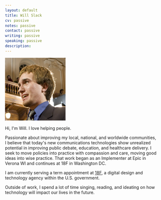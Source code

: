 ```yaml
---
layout: default
title: Will Slack
cv: passive
notes: passive
contact: passive
writing: passive
speaking: passive
description:
---
```


<div class="row marketing">
	<div class="col-sm-4">
	<img  class="img-circle avatar" alt="Will Slack" src="assets/img/headshot.jpg" style="width: 200px;">
	</div>
	<div itemscope itemtype="http://data-vocabulary.org/Person" class="col-sm-8">
	<p class="lead" markdown="1">Hi, I'm <span itemprop="name">Will</span>. I love helping people.</p>
	<p>Passionate about improving my local, national, and worldwide communities, I believe that today's new communications technologies show unrealized potential in improving public debate, education, and healthcare delivery. I seek to move policies into practice with compassion and care, moving good ideas into wise practice. That work began as an Implementer at Epic in Verona WI and continues at 18F in Washington DC.
	<p>I am currently serving a term appointment at <a href="https://18f.gsa.gov/">18F</a>, a digital design and technology agency within the U.S. government.</p>
	<p>Outside of work, I spend a lot of time singing, reading, and ideating on how technology will impact our lives in the future.</p>
	<!-- why these tags arent needed is beyond me
	</div>
</div> -->
